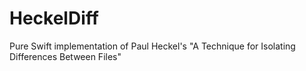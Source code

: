 # HeckelDiff
Pure Swift implementation of Paul Heckel's "A Technique for Isolating Differences Between Files"
